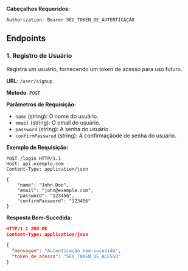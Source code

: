 **Cabeçalhos Requeridos:**

```
Authorization: Bearer SEU_TOKEN_DE_AUTENTICAÇÃO
```

## Endpoints

### 1. Registro de Usuário

Registra um usuário, fornecendo um token de acesso para uso futuro.

**URL**: `/user/signup`

**Método**: `POST`

**Parâmetros de Requisição:**

-   `name` (string): O nome do usuário.
-   `email` (string): O email do usuário.
-   `password` (string): A senha do usuário.
-   `confirmPasswrod` (string): A confirmaçãode de senha do usuário.

**Exemplo de Requisição:**

```http
POST /login HTTP/1.1
Host: api.exemplo.com
Content-Type: application/json

{
    "name": "John Doe",
    "email": "john@exemple.com",
    "password": "123456",
    "confirmPassword": "123456"
}
```

**Resposta Bem-Sucedida:**

```json
HTTP/1.1 200 OK
Content-Type: application/json

{
  "mensagem": "Autenticação bem-sucedida",
  "token_de_acesso": "SEU_TOKEN_DE_ACESSO"
}
```

